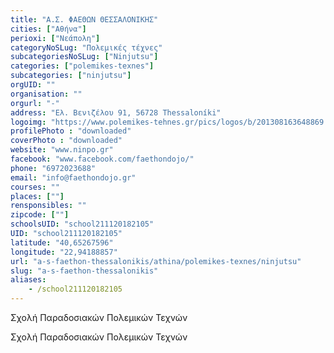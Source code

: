 ```yaml
---
title: "Α.Σ. ΦΑΕΘΩΝ ΘΕΣΣΑΛΟΝΙΚΗΣ"
cities: ["Αθήνα"]
perioxi: ["Νεάπολη"]
categoryNoSLug: "Πολεμικές τέχνες"
subcategoriesNoSLug: ["Ninjutsu"]
categories: ["polemikes-texnes"]
subcategories: ["ninjutsu"]
orgUID: ""
organisation: ""
orgurl: "-"
address: "Ελ. Βενιζέλου 91, 56728 Thessaloníki"
logoimg: "https://www.polemikes-tehnes.gr/pics/logos/b/201308163648869.jpg"
profilePhoto : "downloaded"
coverPhoto : "downloaded"
website: "www.ninpo.gr"
facebook: "www.facebook.com/faethondojo/"
phone: "6972023688"
email: "info@faethondojo.gr"
courses: ""
places: [""]
rensponsibles: ""
zipcode: [""]
schoolsUID: "school211120182105"
UID: "school211120182105"
latitude: "40,65267596"
longitude: "22,94188857"
url: "a-s-faethon-thessalonikis/athina/polemikes-texnes/ninjutsu"
slug: "a-s-faethon-thessalonikis"
aliases:
    - /school211120182105
---
```



Σχολή Παραδοσιακών Πολεμικών Τεχνών

Σχολή Παραδοσιακών Πολεμικών Τεχνών
